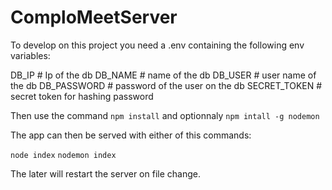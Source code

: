# ComploMeetServer

To develop on this project you need a .env containing the following env variables:

DB_IP           # Ip of the db
DB_NAME         # name of the db
DB_USER         # user name of the db
DB_PASSWORD     # password of the user on the db
SECRET_TOKEN    # secret token for hashing password

Then use the command `npm install` and optionnaly `npm intall -g nodemon`

The app can then be served with either of this commands:

`node index`
`nodemon index`

The later will restart the server on file change.
